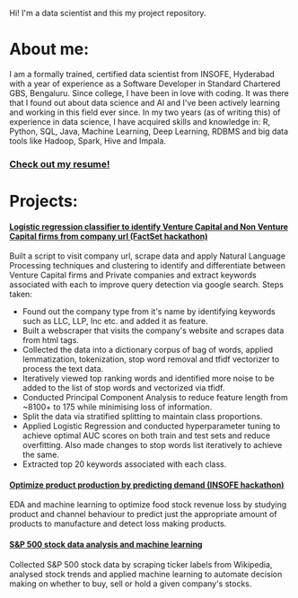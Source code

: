 Hi! I'm a data scientist and this my project repository.

# About me:
I am a formally trained, certified data scientist from INSOFE, Hyderabad with a year of experience as a Software Developer in Standard Chartered GBS, Bengaluru.
Since college, I have been in love with coding. It was there that I found out about data science and AI and I've been actively learning and working in this field ever since.
In my two years (as of writing this) of experience in data science, I have acquired skills and knowledge in:
R, Python, SQL, Java, Machine Learning, Deep Learning, RDBMS and big data tools like Hadoop, Spark, Hive and Impala.

### [Check out my resume!](https://drive.google.com/open?id=1hUGtWl4XZn0_THlC8T0OgBND9zVArIGpif-S8_xQNYs)

# Projects:
#### [Logistic regression classifier to identify Venture Capital and Non Venture Capital firms from company url (FactSet hackathon)](https://github.com/sn9691/ML-projects/blob/master/factset_assignment.ipynb)
Built a script to visit company url, scrape data and apply Natural Language Processing techniques and clustering to identify and differentiate between Venture Capital firms and Private companies and extract keywords associated with each to improve query detection via google search.
Steps taken:
* Found out the company type from it's name by identifying keywords such as LLC, LLP, Inc etc. and added it as feature.
* Built a webscraper that visits the company's website and scrapes data from html tags.
* Collected the data into a dictionary corpus of bag of words, applied lemmatization, tokenization, stop word removal and tfidf vectorizer to process the text data.
* Iteratively viewed top ranking words and identified more noise to be added to the list of stop words and vectorized via tfidf.
* Conducted Principal Component Analysis to reduce feature length from ~8100+ to 175 while minimising loss of information.
* Split the data via stratified splitting to maintain class proportions.
* Applied Logistic Regression and conducted hyperparameter tuning to achieve optimal AUC scores on both train and test sets and reduce overfitting. Also made changes to stop words list iteratively to achieve the same.
* Extracted top 20 keywords associated with each class.

#### [Optimize product production by predicting demand (INSOFE hackathon)](https://github.com/sn9691/ML-projects/blob/master/food_stock_demand_prediction.ipynb)
EDA and machine learning to optimize food stock revenue loss by studying product and channel behaviour to predict just the appropriate amount of products to manufacture and detect loss making products.

#### [S&P 500 stock data analysis and machine learning](https://github.com/sn9691/ML-projects/blob/master/stock_analysis_and_prediction.ipynb)
Collected S&P 500 stock data by scraping ticker labels from Wikipedia, analysed stock trends and applied machine learning to automate decision making on whether to buy, sell or hold a given company's stocks.
